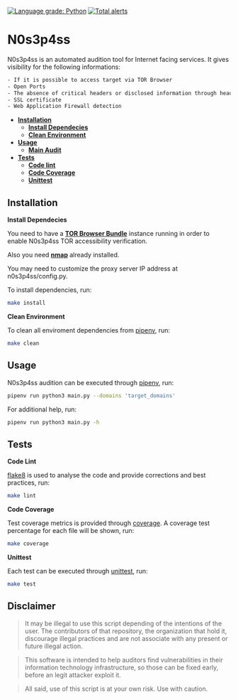 [![Language grade: Python](https://img.shields.io/lgtm/grade/python/g/grupozap/N0s3p4ss.svg?logo=lgtm&logoWidth=18)](https://lgtm.com/projects/g/grupozap/N0s3p4ss/context:python) [![Total alerts](https://img.shields.io/lgtm/alerts/g/grupozap/N0s3p4ss.svg?logo=lgtm&logoWidth=18)](https://lgtm.com/projects/g/grupozap/N0s3p4ss/alerts/)

# N0s3p4ss

N0s3p4ss is an automated audition tool for Internet facing services. It gives visibility for the following informations:
```bash
- If it is possible to access target via TOR Browser
- Open Ports
- The absence of critical headers or disclosed information through headers
- SSL certificate
- Web Application Firewall detection
```

- __[Installation](#install)__
    - ____[Install Dependecies](#pipenv)____
    - ____[Clean Environment](#clean)____
- __[Usage](#usage)__
    - ____[Main Audit](#main)____
- __[Tests](#tests)__
    - ____[Code lint](#lint)____
    - ____[Code Coverage](#coverage)____
    - ____[Unittest](#unittest)____


## <a name="install"></a>Installation

<a name="pipenv"></a>**Install Dependecies**  

You need to have a [**TOR Browser Bundle**](https://www.torproject.org/) instance running in order to enable N0s3p4ss TOR accessibility verification.

Also you need [**nmap**](https://nmap.org/) already installed.

You may need to customize the proxy server IP address at n0s3p4ss/config.py.

To install dependencies, run: 
```bash
make install
```

<a name="clean"></a>**Clean Environment**

To clean all enviroment dependencies from [pipenv](https://pipenv-fork.readthedocs.io/en/latest/), run:
```bash
make clean
```

## <a name="usage"></a>Usage

N0s3p4ss audition can be executed through [pipenv](https://pipenv-fork.readthedocs.io/en/latest/), run:
```bash
pipenv run python3 main.py --domains 'target_domains'
```

For additional help, run:
```bash
pipenv run python3 main.py -h
```

## <a name="tests"></a>Tests

<a name="lint"></a>**Code Lint**  

[flake8](https://pypi.org/project/flake8/) is used to analyse the code and provide corrections and best practices, run:
```bash
make lint
```

<a name="coverage"></a>**Code Coverage**

Test coverage metrics is provided through [coverage](https://pypi.org/project/coverage/). A coverage test percentage for each file will be shown, run:
```bash
make coverage
```

<a name="unittest"></a>**Unittest**

Each test can be executed through [unittest](https://docs.python.org/3/library/unittest.html), run:
```bash
make test
```

Disclaimer
---------

>It may be illegal to use this script depending of the intentions of the user. The contributors of that repository, the organization that hold it, discourage illegal practices and are not associate with any present or future illegal action.

>This software is intended to help auditors find vulnerabilities in their information technology infrastructure, so those can be fixed early, before an legit attacker exploit it.

>All said, use of this script is at your own risk. Use with caution.


